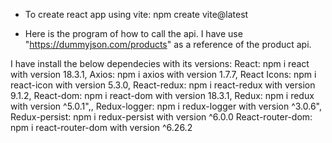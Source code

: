 - To create react app using vite:
    npm create vite@latest

- Here is the program of how to call the api.
I have use "https://dummyjson.com/products" as a reference of the product api.

I have install the below dependecies with its versions:
React: npm i react with version 18.3.1,
Axios: npm i axios with version 1.7.7,
React Icons: npm i react-icon with version 5.3.0,
React-redux: npm i react-redux with version 9.1.2,
React-dom: npm i react-dom with version 18.3.1,
Redux: npm i redux with version ^5.0.1",,
Redux-logger: npm i redux-logger with version ^3.0.6",
Redux-persist: npm i redux-persist with version ^6.0.0
React-router-dom: npm i react-router-dom with version ^6.26.2
